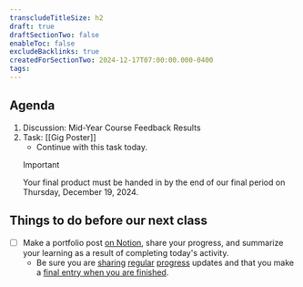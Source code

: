 ```yaml
---
transcludeTitleSize: h2
draft: true
draftSectionTwo: false
enableToc: false
excludeBacklinks: true
createdForSectionTwo: 2024-12-17T07:00:00.000-0400
tags:
---
```

## Agenda
1. Discussion: Mid-Year Course Feedback Results
2. Task: [[Gig Poster]]
	- Continue with this task today.
	> [!IMPORTANT]
	> Your final product must be handed in by the end of our final period on Thursday, December 19, 2024.
	
## Things to do before our next class
- [ ] Make a portfolio post [on Notion](https://notion.so), share your progress, and summarize your learning as a result of completing today's activity.
	- Be sure you are [sharing](https://www.notion.so/lakefieldcs/Thread-2-Day-15-Custom-Gig-poster-v3-861a9e905a2d43b5a3e0a933383d1517?pvs=4) [regular](https://www.notion.so/lakefieldcs/Thread-2-Day-15-Custom-Gig-Poster-v4-afd80eb264024e04be50cfa56d3818a7?pvs=4) [progress](https://www.notion.so/lakefieldcs/Thread-2-Day-16-Custom-Gig-Poster-v5-65f540a154e14abfb3e062ff7d2e7231?pvs=4) updates and that you make a [final entry when you are finished](https://www.notion.so/lakefieldcs/Thread-2-Day-16-Custom-Gig-Poster-Final-Entry-e60141cc765243aca12ae449ed4e0bfe?pvs=4).